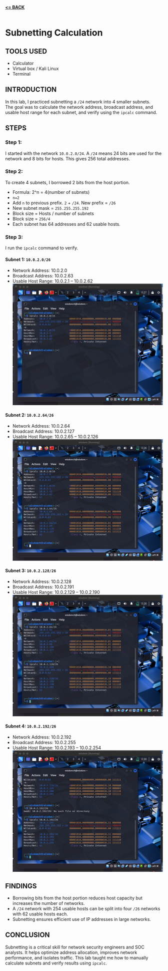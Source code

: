 [**<= BACK**](subipconfig.md)<br><br>
# Subnetting Calculation 

## TOOLS USED
- Calculator 
- Virtual box / Kali Linux
- Terminal

## INTRODUCTION
In this lab, I practiced subnetting a `/24` network into 4 smaller subnets.  
The goal was to calculate the network address, broadcast address, and usable host range for each subnet, and verify using the `ipcalc` command.

## STEPS

### Step 1:
I started with the network `10.0.2.0/24`. A `/24` means 24 bits are used for the network and 8 bits for hosts. This gives 256 total addresses.

### Step 2:
To create 4 subnets, I borrowed 2 bits from the host portion.  
- Formula: 2^n = 4(number of subnets)
- `n=2`
- Add `n` to previous prefix. `2` + `/24`. New prefix = `/26`  
- New subnet mask = `255.255.255.192`
- Block size = Hosts / number of subnets
- Block size = `256/4`
- Each subnet has 64 addresses and 62 usable hosts.

### Step 3:
I run the `ipcalc` command to verify.

#### Subnet 1: `10.0.2.0/26`
- Network Address: 10.0.2.0  
- Broadcast Address: 10.0.2.63  
- Usable Host Range: 10.0.2.1 – 10.0.2.62  
![image](sbc1.png)

#### Subnet 2: `10.0.2.64/26`
- Network Address: 10.0.2.64  
- Broadcast Address: 10.0.2.127  
- Usable Host Range: 10.0.2.65 – 10.0.2.126  
![image](sbc2.png)

#### Subnet 3: `10.0.2.128/26`
- Network Address: 10.0.2.128  
- Broadcast Address: 10.0.2.191  
- Usable Host Range: 10.0.2.129 – 10.0.2.190  
![image](sbc3.png)

#### Subnet 4: `10.0.2.192/26`
- Network Address: 10.0.2.192  
- Broadcast Address: 10.0.2.255  
- Usable Host Range: 10.0.2.193 – 10.0.2.254  
![image](sbc4.png)

## FINDINGS
- Borrowing bits from the host portion reduces host capacity but increases the number of networks.  
- A `/24` network with 254 usable hosts can be split into four `/26` networks with 62 usable hosts each.  
- Subnetting ensures efficient use of IP addresses in large networks.

## CONCLUSION
Subnetting is a critical skill for network security engineers and SOC analysts. It helps optimize address allocation, improves network performance, and isolates traffic. This lab taught me how to manually calculate subnets and verify results using `ipcalc`.
